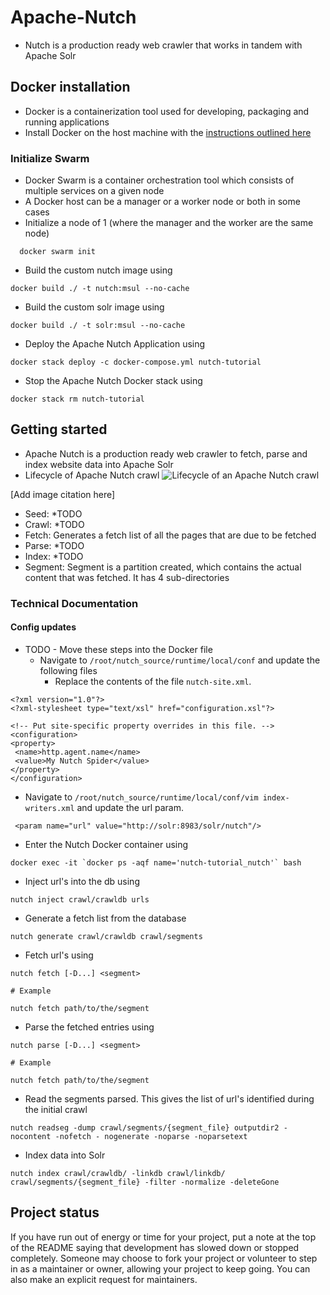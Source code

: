 # Apache-Nutch

* Nutch is a production ready web crawler that works in tandem with Apache Solr

## Docker installation

* Docker is a containerization tool used for developing, packaging and running applications
* Install Docker on the host machine with the [instructions outlined here](https://docs.docker.com/engine/install/)
### Initialize Swarm

* Docker Swarm is a container orchestration tool which consists of multiple services on a given node
* A Docker host can be a manager or a worker node or both in some cases
* Initialize a node of 1 (where the manager and the worker are the same node) 
```
  docker swarm init
```
* Build the custom nutch image using
```
docker build ./ -t nutch:msul --no-cache
```
* Build the custom solr image using
```
docker build ./ -t solr:msul --no-cache
```
* Deploy the Apache Nutch Application using
```
docker stack deploy -c docker-compose.yml nutch-tutorial
```
* Stop the Apache Nutch Docker stack using
```
docker stack rm nutch-tutorial
```
## Getting started

* Apache Nutch is a production ready web crawler to fetch, parse and index website data into Apache Solr
* Lifecycle of  Apache Nutch crawl
![Lifecycle of an Apache Nutch crawl](https://miro.medium.com/v2/resize:fit:1400/format:webp/0*P8r3uuWkzhlpVgk9.png)

[Add image citation here]
* Seed: *TODO
* Crawl: *TODO
* Fetch: Generates a fetch list of all the  pages that are due to be fetched
* Parse: *TODO
* Index: *TODO
* Segment: Segment is a partition created, which contains the actual content that was fetched. It has 4 sub-directories 
### Technical Documentation
#### Config updates
* TODO - Move these steps into the Docker file
	* Navigate to `/root/nutch_source/runtime/local/conf` and update the following files
		* Replace the contents of the file  `nutch-site.xml`. 
		
```
<?xml version="1.0"?>
<?xml-stylesheet type="text/xsl" href="configuration.xsl"?>

<!-- Put site-specific property overrides in this file. -->
<configuration>
<property>
 <name>http.agent.name</name>
 <value>My Nutch Spider</value>
</property>
</configuration>
```

* Navigate to `/root/nutch_source/runtime/local/conf/vim index-writers.xml` and update the url param.  
```
 <param name="url" value="http://solr:8983/solr/nutch"/>
```
* Enter the Nutch Docker container using 
```
docker exec -it `docker ps -aqf name='nutch-tutorial_nutch'` bash
```
* Inject url's into the db using
```
nutch inject crawl/crawldb urls
```
* Generate a fetch list from the database
```
nutch generate crawl/crawldb crawl/segments
```
* Fetch url's using
```
nutch fetch [-D...] <segment>

# Example

nutch fetch path/to/the/segment
```
* Parse the fetched entries using 
```
nutch parse [-D...] <segment>

# Example

nutch fetch path/to/the/segment
```
* Read the segments parsed. This gives the list of url's identified during the initial crawl
```
nutch readseg -dump crawl/segments/{segment_file} outputdir2 -nocontent -nofetch - nogenerate -noparse -noparsetext
```
* Index data into Solr
```
nutch index crawl/crawldb/ -linkdb crawl/linkdb/ crawl/segments/{segment_file} -filter -normalize -deleteGone
```
## Project status
If you have run out of energy or time for your project, put a note at the top of the README saying that development has slowed down or stopped completely. Someone may choose to fork your project or volunteer to step in as a maintainer or owner, allowing your project to keep going. You can also make an explicit request for maintainers.
